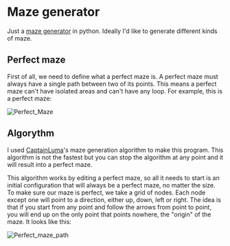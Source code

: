 # Maze generator
Just a <ins>maze generator</ins> in python. Ideally I'd like to generate different kinds of maze.

## Perfect maze
First of all, we need to define what a perfect maze is. A perfect maze must always have a single path between two of its points. This means a perfect maze can't have isolated areas and can't have any loop.
For example, this is a perfect maze:

![Perfect_Maze](https://github.com/user-attachments/assets/c1b779ed-7805-4ea5-ac77-61929b7e798c)

## Algorythm
I used [CaptainLuma](https://www.youtube.com/@captainluma7991)'s maze generation algorithm to make this program. This algorithm is not the fastest but you can stop the algorithm at any point and it will result into a perfect maze.

This algorithm works by editing a perfect maze, so all it needs to start is an initial configuration that will always be a perfect maze, no matter the size. To make sure our maze is perfect, we take a grid of nodes. Each node except one will point to a direction, either up, down, left or right. The idea is that if you start from any point and follow the arrows from point to point, you will end up on the only point that points nowhere, the "origin" of the maze. It looks like this:

![Perfect_maze_path](https://github.com/user-attachments/assets/77c61e63-17b4-46c9-81e0-9f278e82f108)
